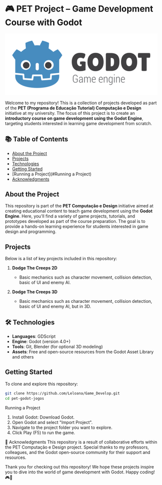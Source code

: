 # 🎮 PET Project – Game Development Course with Godot
![Godot Logo](images/godot-logo.svg)

Welcome to my repository! This is a collection of projects developed as part of the **PET (Programa de Educação Tutorial) Computação e Design** initiative at my university. The focus of this project is to create an **introductory course on game development using the Godot Engine**, targeting students interested in learning game development from scratch.

## 📚 Table of Contents

- [About the Project](#about-the-project)
- [Projects](#projects)
- [Technologies](#technologies)
- [Getting Started](#getting-started)
- [Running a Project](#Running a Project)
- [Acknowledgments](#acknowledgments)
  
## About the Project

This repository is part of the **PET Computação e Design** initiative aimed at creating educational content to teach game development using the **Godot Engine**. Here, you'll find a variety of game projects, tutorials, and prototypes developed as part of the course preparation. The goal is to provide a hands-on learning experience for students interested in game design and programming.

## Projects

Below is a list of key projects included in this repository:

1. **Dodge The Creeps 2D**
   - Basic mechanics such as character movement, collision detection, basic of UI and enemy AI.

2. **Dodge The Creeps 3D**
   - Basic mechanics such as character movement, collision detection, basic of UI and enemy AI, but in 3D.


## 🛠 Technologies

- **Languages**: GDScript
- **Engine**: Godot (version 4.0+)
- **Tools**: Git, Blender (for optional 3D modeling)
- **Assets**: Free and open-source resources from the Godot Asset Library and others

## Getting Started

To clone and explore this repository:

```bash
git clone https://github.com/Leloana/Game_Develop.git
cd pet-godot-jogos
```
Running a Project
1. Install Godot: Download Godot.
2. Open Godot and select "Import Project".
3. Navigate to the project folder you want to explore.
4. Click Play (F5) to run the game.

🤝 Acknowledgments
This repository is a result of collaborative efforts within the PET Computação e Design project. Special thanks to my professors, colleagues, and the Godot open-source community for their support and resources.

Thank you for checking out this repository! We hope these projects inspire you to dive into the world of game development with Godot. Happy coding! 🎮🚀
